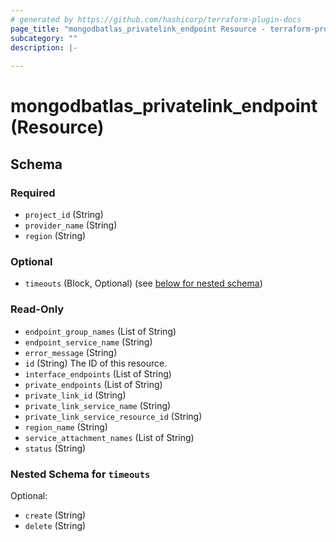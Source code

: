 ```yaml
---
# generated by https://github.com/hashicorp/terraform-plugin-docs
page_title: "mongodbatlas_privatelink_endpoint Resource - terraform-provider-mongodbatlas"
subcategory: ""
description: |-
  
---
```


# mongodbatlas_privatelink_endpoint (Resource)





<!-- schema generated by tfplugindocs -->
## Schema

### Required

- `project_id` (String)
- `provider_name` (String)
- `region` (String)

### Optional

- `timeouts` (Block, Optional) (see [below for nested schema](#nestedblock--timeouts))

### Read-Only

- `endpoint_group_names` (List of String)
- `endpoint_service_name` (String)
- `error_message` (String)
- `id` (String) The ID of this resource.
- `interface_endpoints` (List of String)
- `private_endpoints` (List of String)
- `private_link_id` (String)
- `private_link_service_name` (String)
- `private_link_service_resource_id` (String)
- `region_name` (String)
- `service_attachment_names` (List of String)
- `status` (String)

<a id="nestedblock--timeouts"></a>
### Nested Schema for `timeouts`

Optional:

- `create` (String)
- `delete` (String)
